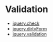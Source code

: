 # Validation

- [jquery.check](check.md)
- [jquery.dirtyForm](dirtyForm.md)
- [jquery.validation](validation.md)